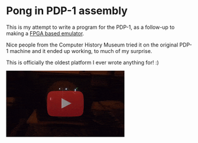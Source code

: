 # Pong in PDP-1 assembly

This is my attempt to write a program for the PDP-1, as a follow-up to making a [FPGA based emulator](https://github.com/hrvach/fpg1).

Nice people from the Computer History Museum tried it on the original PDP-1 machine and it ended up working, to much of my surprise.

This is officially the oldest platform I ever wrote anything for! :)

[![Watch the video](images/pong.gif)](https://www.youtube.com/watch?v=qD-4vVEOcZo)



